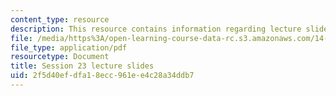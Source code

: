 ```yaml
---
content_type: resource
description: This resource contains information regarding lecture slide 23.
file: /media/https%3A/open-learning-course-data-rc.s3.amazonaws.com/14-581-international-economics-i-spring-2013/2f5d40efdfa18ecc961ee4c28a34ddb7_MIT14_581S13_Lecslides23.pdf
file_type: application/pdf
resourcetype: Document
title: Session 23 lecture slides
uid: 2f5d40ef-dfa1-8ecc-961e-e4c28a34ddb7
---
```

